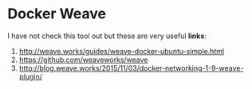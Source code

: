 # Docker Weave

I have not check this tool out but these are very useful **links**:

1. http://weave.works/guides/weave-docker-ubuntu-simple.html
2. https://github.com/weaveworks/weave
3. http://blog.weave.works/2015/11/03/docker-networking-1-9-weave-plugin/
